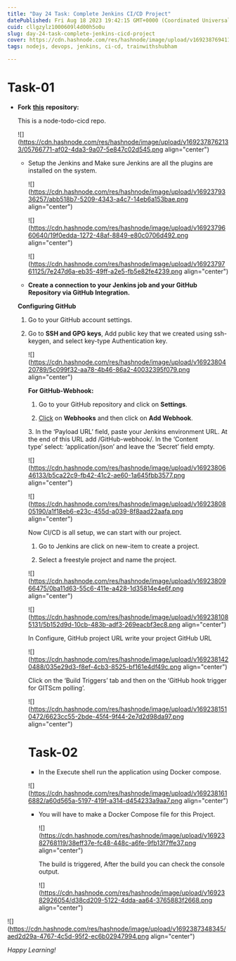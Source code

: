 ```yaml
---
title: "Day 24 Task: Complete Jenkins CI/CD Project"
datePublished: Fri Aug 18 2023 19:42:15 GMT+0000 (Coordinated Universal Time)
cuid: cllgzylz1000609l4d00h5o0u
slug: day-24-task-complete-jenkins-cicd-project
cover: https://cdn.hashnode.com/res/hashnode/image/upload/v1692387694118/b8c9db40-48ee-4941-a01c-c7bf63d28858.webp
tags: nodejs, devops, jenkins, ci-cd, trainwithshubham

---
```


# Task-01

* **Fork** [**this**](https://github.com/LondheShubham153/node-todo-cicd.git) **repository:**
    
    This is a node-todo-cicd repo.
    
    ![](https://cdn.hashnode.com/res/hashnode/image/upload/v1692378762133/05766771-af02-4da3-9a07-5e847c02d545.png align="center")
    
    * Setup the Jenkins and Make sure Jenkins are all the plugins are installed on the system.
        
        ![](https://cdn.hashnode.com/res/hashnode/image/upload/v1692379336257/abb518b7-5209-4343-a4c7-14eb6a153bae.png align="center")
        
        ![](https://cdn.hashnode.com/res/hashnode/image/upload/v1692379660640/19f0edda-1272-48af-8849-e80c0706d492.png align="center")
        
        ![](https://cdn.hashnode.com/res/hashnode/image/upload/v1692379761125/7e247d6a-eb35-49ff-a2e5-fb5e82fe4239.png align="center")
        
    * **Create a connection to your Jenkins job and your GitHub Repository via GitHub Integration.**
        
    
    **Configuring GitHub**
    
    1. Go to your GitHub account settings.
        
    2. Go to **SSH and GPG keys**, Add public key that we created using ssh-keygen, and select key-type Authentication key.
        
        ![](https://cdn.hashnode.com/res/hashnode/image/upload/v1692380420789/5c099f32-aa78-4b46-86a2-40032395f079.png align="center")
        
        **For GitHub-Webhook:**
        
        1. Go to your GitHub repository and click on **Settings**.
            
        2. [Click](http://2.Click) on **Webhooks** and then click on **Add Webhook**.
            
        
        3\. In the ‘Payload URL’ field, paste your Jenkins environment URL. At the end of this URL add /GitHub-webhook/. In the ‘Content type’ select: ‘application/json’ and leave the ‘Secret’ field empty.
        
        ![](https://cdn.hashnode.com/res/hashnode/image/upload/v1692380646133/b5ca22c9-fb42-41c2-ae60-1a645fbb3577.png align="center")
        
        ![](https://cdn.hashnode.com/res/hashnode/image/upload/v1692380805190/a1f18eb6-e23c-455d-a039-8f8aad22aafa.png align="center")
        
        Now CI/CD is all setup, we can start with our project.
        
        1. Go to Jenkins are click on new-item to create a project.
            
        2. Select a freestyle project and name the project.
            
        
        ![](https://cdn.hashnode.com/res/hashnode/image/upload/v1692380966475/0ba11d63-55c6-411e-a428-1d35814e4e6f.png align="center")
        
        ![](https://cdn.hashnode.com/res/hashnode/image/upload/v1692381085131/5b152d9d-10cb-483b-adf3-269eacbf3ec8.png align="center")
        
        In Configure, GitHub project URL write your project GitHub URL
        
        ![](https://cdn.hashnode.com/res/hashnode/image/upload/v1692381420488/035e29d3-f8ef-4cb3-8525-bf161e4df49c.png align="center")
        
        Click on the ‘Build Triggers’ tab and then on the ‘GitHub hook trigger for GITScm polling’.
        
        ![](https://cdn.hashnode.com/res/hashnode/image/upload/v1692381510472/6623cc55-2bde-45f4-9f44-2e7d2d98da97.png align="center")
        
        # Task-02
        
        * In the Execute shell run the application using Docker compose.
            
        
        ![](https://cdn.hashnode.com/res/hashnode/image/upload/v1692381616882/a60d565a-5197-419f-a314-d454233a9aa7.png align="center")
        
        * You will have to make a Docker Compose file for this Project.
            
            ![](https://cdn.hashnode.com/res/hashnode/image/upload/v1692382768119/38eff37e-fc48-448c-a6fe-9fb13f7ffe37.png align="center")
            
            The build is triggered, After the build you can check the console output.
            
            ![](https://cdn.hashnode.com/res/hashnode/image/upload/v1692382926054/d38cd209-5122-4dda-aa64-3765883f2668.png align="center")
            

![](https://cdn.hashnode.com/res/hashnode/image/upload/v1692387348345/aed2d29a-4767-4c5d-95f2-ec6b02947994.png align="center")

*Happy Learning!*